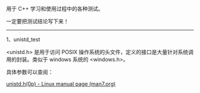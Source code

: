 用于 C++ 学习和使用过程中的各种测试。

一定要把测试结论写下来！

---

1、unistd_test

<unistd.h> 是用于访问 POSIX 操作系统的头文件，定义的接口是大量针对系统调用的封装。类似于 windows 系统的 <windows.h>。

具体参数可以查阅：

[unistd.h(0p) - Linux manual page (man7.org)](https://man7.org/linux/man-pages/man0/unistd.h.0p.html)











